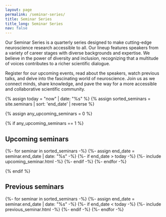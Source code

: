 ```yaml
---
layout: page
permalink: /seminar-series/
title: Seminar Series
title_long: Seminar Series
nav: false
---
```

Our Seminar Series is a quarterly series designed to make cutting-edge neuroscience research accessible to all.  Our lineup features speakers from a variety of career stages with diverse backgrounds and expertise.  We believe in the power of diversity and inclusion, recognizing that a multitude of voices contributes to a richer scientific dialogue. 

Register for our upcoming events, read about the speakers, watch previous talks, and delve into the fascinating world of neuroscience. Join us as we connect minds, share knowledge, and pave the way for a more accessible and collaborative scientific community.

{% assign today = "now" | date: "%s" %}
{% assign sorted_seminars = site.seminars | sort: 'end_date' | reverse %}

{% assign any_upcoming_seminars = 0 %}

{% if any_upcoming_seminars == 1 %}

<h2>Upcoming seminars</h2>

  <!-- Generate cards for each prevous seminar -->
  <div class="grid">
    {%- for seminar in sorted_seminars -%}
      {%- assign end_date = seminar.end_date | date: "%s" -%}
      {%- if end_date > today -%}
        {%- include upcoming_seminar.html -%}
      {%- endif -%}
    {%- endfor -%}
  </div>
  <p></p>
{% endif %}

<h2>Previous seminars</h2>

  <!-- Generate cards for each prevous seminar -->
  <div class="grid">
    {%- for seminar in sorted_seminars -%}
      {%- assign end_date = seminar.end_date | date: "%s" -%}
      {%- if end_date < today -%}
        {%- include previous_seminar.html -%}
      {%- endif -%}
    {%- endfor -%}
  </div>

